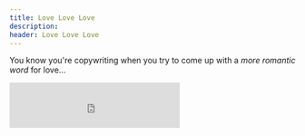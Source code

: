 ```yaml
---
title: Love Love Love
description: 
header: Love Love Love
---
```

You know you're copywriting when you try to come up with a *more romantic word* for love...

<iframe src="https://embed.spotify.com/?uri=spotify:track:1IBk5PttmnPcGnysEwtiXi" width="300" height="80" frameborder="0" allowtransparency="true"></iframe>